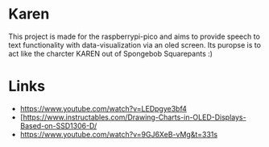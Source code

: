 # Karen
This project is made for the raspberrypi-pico and aims to provide speech to text functionality with data-visualization via an oled screen. Its puropse is to act like the charcter KAREN out of Spongebob Squarepants :)

# Links
* https://www.youtube.com/watch?v=LEDpgye3bf4
* [https://www.instructables.com/Drawing-Charts-in-OLED-Displays-Based-on-SSD1306-D/
* https://www.youtube.com/watch?v=9GJ6XeB-vMg&t=331s
